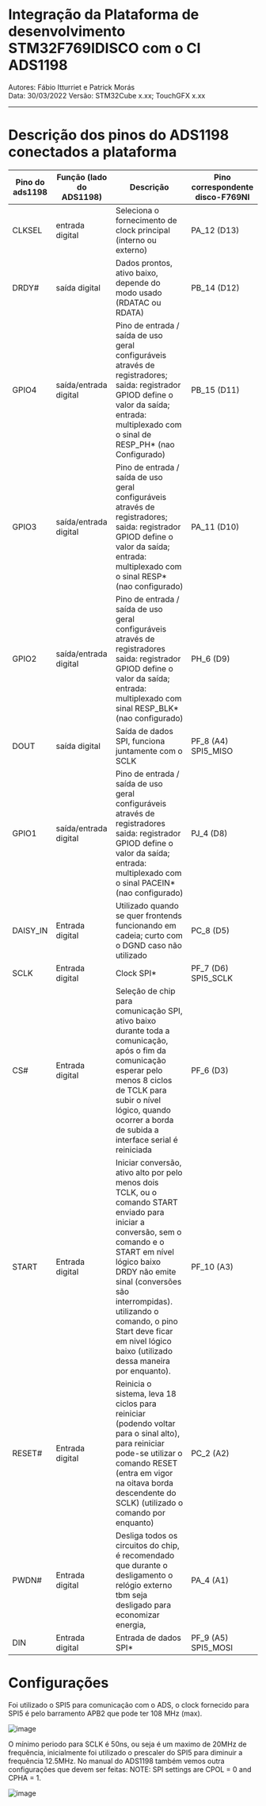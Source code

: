 # Integração da Plataforma de desenvolvimento STM32F769IDISCO com o CI ADS1198
Autores: Fábio Itturriet e Patrick Morás  
Data: 30/03/2022 
Versão: STM32Cube x.xx; TouchGFX x.xx  


_________________________________________________________________________________________________________________________________________________________________________________

# Descrição dos pinos do ADS1198 conectados a plataforma

| Pino do ads1198 | Função (lado do ADS1198) | Descrição | Pino correspondente disco-F769NI |
| --- | --- | --- | --- |
| CLKSEL | entrada digital | Seleciona o fornecimento de clock principal (interno ou externo) | PA_12 (D13) |
| DRDY# | saída digital | Dados prontos, ativo baixo, depende do modo usado (RDATAC ou RDATA) | PB_14 (D12) |
| GPIO4 | saída/entrada digital | Pino de entrada / saída de uso geral configuráveis através de registradores; saida: registrador GPIOD define o valor da saída; entrada: multiplexado com o sinal de RESP_PH* (nao Configurado)| PB_15 (D11) |
| GPIO3 | saída/entrada digital | Pino de entrada / saída de uso geral configuráveis através de registradores; saida: registrador GPIOD define o valor da saída; entrada: multiplexado com o sinal RESP* (nao configurado) | PA_11 (D10) |
| GPIO2 | saída/entrada digital | Pino de entrada / saída de uso geral configuráveis através de registradores saida: registrador GPIOD define o valor da saída; entrada: multiplexado com sinal RESP_BLK* (nao configurado) | PH_6 (D9) |
| DOUT | saída digital | Saída de dados SPI, funciona juntamente com o SCLK | PF_8 (A4) SPI5_MISO |
| GPIO1 | saída/entrada digital | Pino de entrada / saída de uso geral configuráveis através de registradores saida: registrador GPIOD define o valor da saída; entrada: multiplexado com o sinal PACEIN* (nao configurado)| PJ_4 (D8) |
| DAISY_IN | Entrada digital | Utilizado quando se quer frontends funcionando em cadeia; curto com o DGND caso não utilizado | PC_8 (D5) |
| SCLK | Entrada digital | Clock SPI* | PF_7 (D6) SPI5_SCLK |
| CS# | Entrada digital | Seleção de chip para comunicação SPI,  ativo baixo durante toda a comunicação, após o fim da comunicação esperar pelo menos 8 ciclos de TCLK para subir o nível lógico, quando ocorrer a borda de subida a interface serial é reiniciada | PF_6 (D3) |
| START | Entrada digital | Iniciar conversão, ativo alto por pelo menos dois TCLK, ou o comando START enviado para iniciar a conversão, sem o comando e o START em nível lógico baixo DRDY não emite sinal (conversões são interrompidas). utilizando o comando, o pino Start deve ficar em nivel lógico baixo (utilizado dessa maneira por enquanto). | PF_10 (A3) |
| RESET# | Entrada digital | Reinicia o sistema, leva 18 ciclos para reiniciar (podendo voltar para o sinal alto), para reiniciar pode-se utilizar o comando RESET (entra em vigor na oitava borda descendente do SCLK) (utilizado o comando por enquanto) | PC_2 (A2) |
| PWDN# | Entrada digital | Desliga todos os circuitos do chip, é recomendado que durante o desligamento o relógio externo tbm seja desligado para economizar energia, | PA_4 (A1) |
| DIN | Entrada digital | Entrada de dados SPI* | PF_9 (A5) SPI5_MOSI |


# Configurações

Foi utilizado o SPI5 para comunicação com o ADS, o clock fornecido para SPI5 é pelo barramento APB2 que pode ter 108 MHz (max).

![image](https://user-images.githubusercontent.com/86391684/161346022-37294d5f-9cf5-443d-91d5-6c383566594c.png)


O mínimo periodo para SCLK é 50ns, ou seja é um maximo de 20MHz de frequência, inicialmente foi utilizado o prescaler do SPI5 para diminuir a frequência 12.5MHz. No manual do ADS1198 também vemos outra configurações que devem ser feitas: NOTE: SPI settings are CPOL = 0 and CPHA = 1.

![image](https://user-images.githubusercontent.com/86391684/161348111-40264f61-53f0-44c4-904e-b83d081161cf.png)

